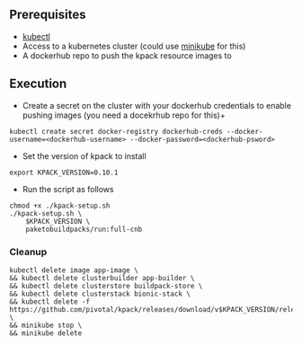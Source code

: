 ## Prerequisites
* [kubectl](https://kubernetes.io/docs/tasks/tools/install-kubectl-linux/)
* Access to a kubernetes cluster (could use [minikube](https://minikube.sigs.k8s.io/docs/start/) for this)
* A dockerhub repo to push the kpack resource images to

## Execution
* Create a secret on the cluster with your dockerhub credentials to enable pushing images (you need a docekrhub repo for this)+
```
kubectl create secret docker-registry dockerhub-creds --docker-username=<dockerhub-username> --docker-password=<dockerhub-psword>
```

* Set the version of kpack to install
```
export KPACK_VERSION=0.10.1
```

* Run the script as follows
```
chmod +x ./kpack-setup.sh
./kpack-setup.sh \
    $KPACK_VERSION \
    paketobuildpacks/run:full-cnb
```

### Cleanup
```
kubectl delete image app-image \
&& kubectl delete clusterbuilder app-builder \
&& kubectl delete clusterstore buildpack-store \
&& kubectl delete clusterstack bionic-stack \
&& kubectl delete -f https://github.com/pivotal/kpack/releases/download/v$KPACK_VERSION/release-$KPACK_VERSION.yaml \
&& minikube stop \
&& minikube delete
```